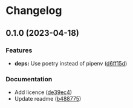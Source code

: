 # Changelog

## 0.1.0 (2023-04-18)


### Features

* **deps:** Use poetry instead of pipenv ([d6ff15d](https://github.com/thinkJD/bibli-o-mat/commit/d6ff15d0ab2a969008fd4120b14d46de17349243))


### Documentation

* Add licence ([de39ec4](https://github.com/thinkJD/bibli-o-mat/commit/de39ec4b0f907f629779fe46aaf1f883da5f4bb6))
* Update readme ([b488775](https://github.com/thinkJD/bibli-o-mat/commit/b4887755c2d1ec4b63d4a23468c4fd6576099f0a))
